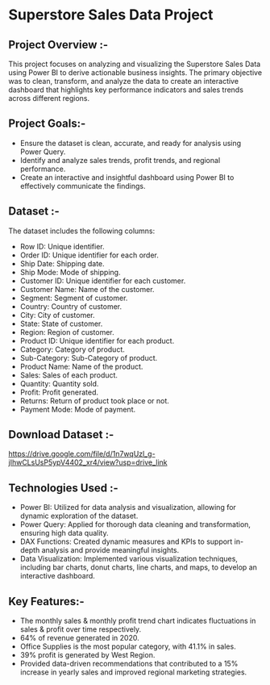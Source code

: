 # Superstore Sales Data Project

## Project Overview :-
This project focuses on analyzing and visualizing the Superstore Sales Data using Power BI to derive actionable business insights. The primary objective was to clean, transform, and analyze the data to create an interactive dashboard that highlights key performance indicators and sales trends across different regions.

## Project Goals:-
- Ensure the dataset is clean, accurate, and ready for analysis using Power Query.
- Identify and analyze sales trends, profit trends, and regional performance.
- Create an interactive and insightful dashboard using Power BI to effectively communicate the findings.
  
## Dataset :-
The dataset includes the following columns:

- Row ID: Unique identifier.
- Order ID: Unique identifier for each order.
- Ship Date: Shipping date.
- Ship Mode: Mode of shipping.
- Customer ID: Unique identifier for each customer.
- Customer Name: Name of the customer.
- Segment: Segment of customer.
- Country: Country of customer.
- City: City of customer.
- State: State of customer.
- Region: Region of customer.
- Product ID: Unique identifier for each product.
- Category: Category of product.
- Sub-Category: Sub-Category of product.
- Product Name: Name of the product.
- Sales: Sales of each product.
- Quantity: Quantity sold.
- Profit: Profit generated.
- Returns: Return of product took place or not.
- Payment Mode: Mode of payment.

## Download Dataset :- 
https://drive.google.com/file/d/1n7wqUzl_g-jIhwCLsUsP5ypV4402_xr4/view?usp=drive_link

## Technologies Used :-
- Power BI: Utilized for data analysis and visualization, allowing for dynamic exploration of the dataset.
- Power Query: Applied for thorough data cleaning and transformation, ensuring high data quality.
- DAX Functions: Created dynamic measures and KPIs to support in-depth analysis and provide meaningful insights.
- Data Visualization: Implemented various visualization techniques, including bar charts, donut charts, line charts, and maps, to develop an interactive dashboard.

## Key Features:-
- The monthly sales & monthly profit trend chart indicates fluctuations in sales & profit over time respectively.
- 64% of revenue generated in 2020.
- Office Supplies is the most popular category, with 41.1% in sales.
- 39% profit is generated by West Region.
- Provided data-driven recommendations that contributed to a 15% increase in yearly sales and improved regional marketing strategies.
